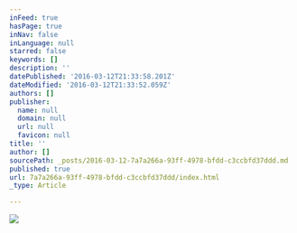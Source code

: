 ```yaml
---
inFeed: true
hasPage: true
inNav: false
inLanguage: null
starred: false
keywords: []
description: ''
datePublished: '2016-03-12T21:33:58.201Z'
dateModified: '2016-03-12T21:33:52.059Z'
authors: []
publisher:
  name: null
  domain: null
  url: null
  favicon: null
title: ''
author: []
sourcePath: _posts/2016-03-12-7a7a266a-93ff-4978-bfdd-c3ccbfd37ddd.md
published: true
url: 7a7a266a-93ff-4978-bfdd-c3ccbfd37ddd/index.html
_type: Article

---
```

![](https://the-grid-user-content.s3-us-west-2.amazonaws.com/5f005e10-fa5e-4c43-927c-ec49ee403553.jpg)